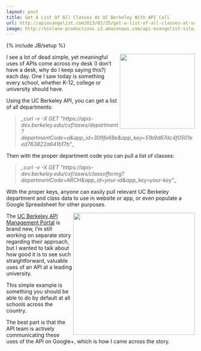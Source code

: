 ```yaml
---
layout: post
title: Get A List Of All Classes At UC Berkeley With API Call
url: http://apievangelist.com2013/02/25/get-a-list-of-all-classes-at-uc-berkeley-with-api-call/
image: http://kinlane-productions.s3.amazonaws.com/api-evangelist-site/blog/berkeley-api-central.png
---
```

{% include JB/setup %}
<p>
     <a href="https://developer.berkeley.edu/" target="_blank"><img src="https://s3.amazonaws.com/kinlane-productions/api-evangelist/university/uc-berkeley/berkeley-api-central.png"  width="200" align="right" /></a>
</p>
<p>
     I see a lot of dead simple, yet meaningful uses of APIs come across my desk (I don’t have a desk, why do I keep saying this?) each day. One I saw today is something every school, whether K-12, college or university should have.
</p>
<p>
     Using the UC Berkeley API, you can get a list of all departments:
</p>
<blockquote>
     <em>_curl -v -X GET "https://apis-dev.berkeley.edu/cxf/asws/department?departmentCode=a&amp;app_id=309fe68e&amp;app_key=51b9d67dc4f0501eed763822a641b17b"_</em>
</blockquote>
<p>
     Then with the proper department code you can pull a list of classes:
</p>
<blockquote>
     <em>_curl -v -X GET "https://apis-dev.berkeley.edu/cxf/asws/classoffering?departmentCode=ARCH&amp;app_id=your-id&amp;app_key=your-key"_</em>
</blockquote>
<p>
     With the proper keys, anyone can easily pull relevant UC Berkeley department and class data to use in website or app, or even populate a Google Spreadsheet for other purposes.
</p>
<p>
     <a href="https://developer.berkeley.edu/" target="_blank"><img src="https://s3.amazonaws.com/kinlane-productions/api-evangelist/university/uc-berkeley/uc-berkeley-get-classes.jpg"  width="325" align="right" /></a>
</p>
<p>
     The <a title="UC Berkeley API Management" href="https://developer.berkeley.edu/">UC Berkeley API Management Portal</a> is brand new, I’m still working on separate story regarding their approach, but I wanted to talk about how good it is to see such straightforward, valuable uses of an API at a leading university.
</p>
<p>
     This simple example is something you should be able to do by default at all schools across the country.
</p>
<p>
     The best part is that the API team is actively communicating these uses of the API on Google+, which is how I came across the story.
</p>
